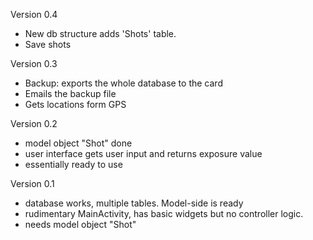 Version 0.4
* New db structure adds 'Shots' table.
* Save shots

Version 0.3
* Backup: exports the whole database to the card
* Emails the backup file
* Gets locations form GPS

Version 0.2
* model object "Shot" done
* user interface gets user input and returns exposure value
* essentially ready to use

Version 0.1
* database works, multiple tables. Model-side is ready
* rudimentary MainActivity, has basic widgets but no controller logic.
* needs model object "Shot"


